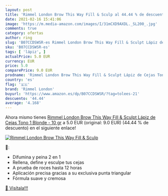 ```yaml
---
layout: post
title: 'Rimmel London Brow This Way Fill & Sculp al 44.44 % de descuento'
date: 2021-02-16 15:41:06
image: 'https://m.media-amazon.com/images/I/31mCXD9AXDL._SL200_.jpg'
comments: true
category: ofertas
author: ring
slug: 'B07CCDSWSR-es Rimmel London Brow This Way Fill & Sculpt Lápiz de Cejas...'
sku: 'B07CCDSWSR-es'
tags: [ 'lápiz', ]
actualPrice: 5.0 EUR
currency: EUR
price: 5.0
comparePrice: 9.0 EUR
prodname: 'Rimmel London Brow This Way Fill & Sculpt Lápiz de Cejas Tono 1 Blonde - 10 gr'
country: 'es'
flag: '🇪🇸'
brand: 'Rimmel London'
buyurl: 'https://www.amazon.es/dp/B07CCDSWSR/?tag=tolees-21'
descuento: '44.44'
average: '4.168'
---
```


Ahora mismo tienes [Rimmel London Brow This Way Fill & Sculpt Lápiz de Cejas Tono 1 Blonde - 10 gr](https://www.amazon.es/dp/B07CCDSWSR/?tag=tolees-21) a 5.0 EUR (original: 9.0 EUR) (44.44 %  de descuento) en el siguiente enlace!

[![Rimmel London Brow This Way Fill & Sculp](https://m.media-amazon.com/images/I/31mCXD9AXDL._SL200_.jpg)](https://www.amazon.es/dp/B07CCDSWSR/?tag=tolees-21)

🔎:

- Difumina y peina 2 en 1
- Rellena, define y esculpe tus cejas
- A prueba de roces hasta 12 horas
- Aplicación precisa gracias a su exclusiva punta triangular
- Fórmula suave y cremosa

[🛒 Visítala!!!](https://www.amazon.es/dp/B07CCDSWSR/?tag=tolees-21)

